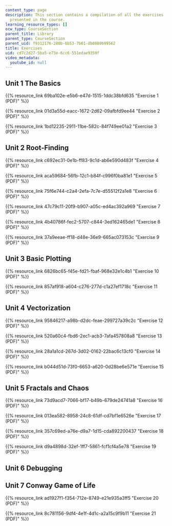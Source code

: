 ```yaml
---
content_type: page
description: This section contains a compilation of all the exercises (21 in total)
  presented in the course.
learning_resource_types: []
ocw_type: CourseSection
parent_title: Library
parent_type: CourseSection
parent_uid: f9312176-280b-6b53-7b61-db0880b99562
title: Exercises
uid: cd7c2d27-5ba5-e73e-6cc6-551edae9359f
video_metadata:
  youtube_id: null
---
```


Unit 1 The Basics
-----------------

{{% resource_link 69ba102e-e5b6-e47d-1515-1ddc38bfd635 "Exercise 1 (PDF)" %}}

{{% resource_link 01d3a55d-eacc-1672-2d62-09afbfd9ee44 "Exercise 2 (PDF)" %}}

{{% resource_link 1bd12235-2911-11be-582c-84f749ee01a2 "Exercise 3 (PDF)" %}}

Unit 2 Root-Finding
-------------------

{{% resource_link c692ec31-0e1b-ff83-9c1d-ab6e590d483f "Exercise 4 (PDF)" %}}

{{% resource_link aca59684-56fb-12c1-b84f-c996f0ba81e1 "Exercise 5 (PDF)" %}}

{{% resource_link 75f6e744-c2a4-2efa-7c7e-d55512f2a1e8 "Exercise 6 (PDF)" %}}

{{% resource_link 47c79c11-20f9-b907-a05c-ed4ac392a969 "Exercise 7 (PDF)" %}}

{{% resource_link 4b40786f-fec2-5707-c844-3ed162465de1 "Exercise 8 (PDF)" %}}

{{% resource_link 37a9eeae-ff18-d48e-36e9-665ac073153c "Exercise 9 (PDF)" %}}

Unit 3 Basic Plotting
---------------------

{{% resource_link 6826bc65-f45e-fd21-fbaf-968e32e1c4b1 "Exercise 10 (PDF)" %}}

{{% resource_link 857af918-a604-c276-277d-c1a27ef1718c "Exercise 11 (PDF)" %}}

Unit 4 Vectorization
--------------------

{{% resource_link 95846217-a98b-d2dc-feae-299727a39c2c "Exercise 12 (PDF)" %}}

{{% resource_link 520a60c4-fbd6-2ec1-acb3-7afa457808a8 "Exercise 13 (PDF)" %}}

{{% resource_link 28a1a1cd-267d-3d02-0162-22bac6c13cf0 "Exercise 14 (PDF)" %}}

{{% resource_link b044d51d-73f0-6653-a620-0d28be6e571e "Exercise 15 (PDF)" %}}

Unit 5 Fractals and Chaos
-------------------------

{{% resource_link 73d9acd7-7066-bf17-b49b-679de24741a8 "Exercise 16 (PDF)" %}}

{{% resource_link 013ea582-8958-24c8-61df-cd7bf1e6526e "Exercise 17 (PDF)" %}}

{{% resource_link 357c69ed-a76e-d9a7-1d15-cda892200437 "Exercise 18 (PDF)" %}}

{{% resource_link d9a4898d-32ef-1ff7-5861-fcf1cf4a5e78 "Exercise 19 (PDF)" %}}

Unit 6 Debugging
----------------

Unit 7 Conway Game of Life
--------------------------

{{% resource_link ad1927f1-f354-712e-8749-e21e935a3ff5 "Exercise 20 (PDF)" %}}

{{% resource_link 8c781156-9df4-4e1f-4d1c-a2a15c9f9b11 "Exercise 21 (PDF)" %}}